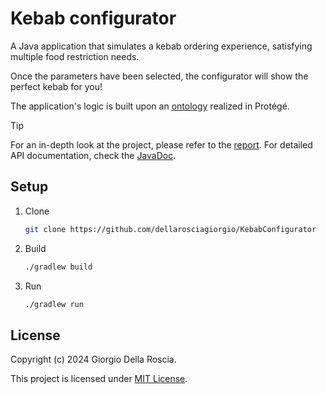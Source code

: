# Kebab configurator

A Java application that simulates a kebab ordering experience, satisfying multiple food restriction needs.

Once the parameters have been selected, the configurator will show the perfect kebab for you!

The application's logic is built upon an [ontology](./app/src/main/resources/) realized in Protégé.

> [!TIP]
> For an in-depth look at the project, please refer to the [report](./Relazione.pdf).
> For detailed API documentation, check the [JavaDoc](./JavaDoc/).

## Setup

1. Clone
   ```bash
   git clone https://github.com/dellarosciagiorgio/KebabConfigurator
1. Build
   ```bash
   ./gradlew build
1. Run
   ```bash
   ./gradlew run
   
## License

Copyright (c) 2024 Giorgio Della Roscia.

This project is licensed under [MIT License](LICENSE).